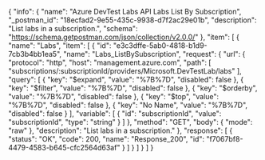 {
  "info": {
    "name": "Azure DevTest Labs API Labs List By Subscription",
    "_postman_id": "18ecfad2-9e55-435c-9938-d7f2ac29e01b",
    "description": "List labs in a subscription.",
    "schema": "https://schema.getpostman.com/json/collection/v2.0.0/"
  },
  "item": [
    {
      "name": "Labs",
      "item": [
        {
          "id": "e3c3dffe-5ab0-4818-b1d9-7cb3b4bb1ea5",
          "name": "Labs_ListBySubscription",
          "request": {
            "url": {
              "protocol": "http",
              "host": "management.azure.com",
              "path": [
                "subscriptions/:subscriptionId/providers/Microsoft.DevTestLab/labs"
              ],
              "query": [
                {
                  "key": "$expand",
                  "value": "%7B%7D",
                  "disabled": false
                },
                {
                  "key": "$filter",
                  "value": "%7B%7D",
                  "disabled": false
                },
                {
                  "key": "$orderby",
                  "value": "%7B%7D",
                  "disabled": false
                },
                {
                  "key": "$top",
                  "value": "%7B%7D",
                  "disabled": false
                },
                {
                  "key": "No Name",
                  "value": "%7B%7D",
                  "disabled": false
                }
              ],
              "variable": [
                {
                  "id": "subscriptionId",
                  "value": "subscriptionId",
                  "type": "string"
                }
              ]
            },
            "method": "GET",
            "body": {
              "mode": "raw"
            },
            "description": "List labs in a subscription."
          },
          "response": [
            {
              "status": "OK",
              "code": 200,
              "name": "Response_200",
              "id": "f7067bf8-4479-4583-b645-cfc2564d63af"
            }
          ]
        }
      ]
    }
  ]
}